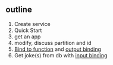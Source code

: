 ## outline
1. Create service
1. Quick Start
1. get an app 
1. modify, discuss partition and id
1. [Bind to function](https://learn.microsoft.com/en-us/azure/azure-functions/functions-bindings-cosmosdb-v2?tabs=isolated-process%2Cextensionv4&pivots=programming-language-csharp) and [output binding](https://learn.microsoft.com/en-us/azure/azure-functions/functions-bindings-cosmosdb-v2-output?tabs=python-v2%2Cisolated-process%2Cnodejs-v4%2Cextensionv4&pivots=programming-language-csharp)
1. Get joke(s) from db with [input binding](https://learn.microsoft.com/en-us/azure/azure-functions/functions-bindings-cosmosdb-v2-input?tabs=python-v2%2Cin-process%2Cnodejs-v4%2Cextensionv4&pivots=programming-language-csharp)

